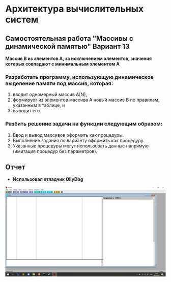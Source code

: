 # Архитектура вычислительных систем 
## Самостоятельная работа "Массивы с динамической памятью" Вариант 13
**Массив B из элементов А, за исключением элементов, значения которых совпадают с минимальным элементом A**
### Разработать программу, использующую динамическое выделение памяти под массив, которая:
1. вводит одномерный массив A[N], 
1. формирует из элементов массива A новый массив B по правилам, указанным в таблице, и 
1. выводит его.

### Разбить решение задачи на функции следующим образом: 
1. Ввод и вывод массивов оформить как процедуры.
1. Выполнение задания по варианту оформить как процедуру.
1. Указанные процедуры могут использовать данные напрямую (имитация процедур без параметров).


## Отчет
* **Использовал отладчик OllyDbg**

![GitHub Logo](изображение.png)


